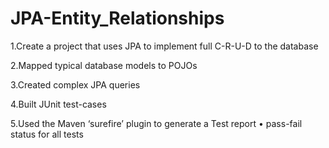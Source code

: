 # JPA-Entity_Relationships

1.Create a project that uses JPA to implement full C-R-U-D to the database

2.Mapped typical database models to POJOs

3.Created complex JPA queries

4.Built JUnit test-cases

5.Used the Maven ‘surefire’ plugin to generate a Test report
• pass-fail status for all tests
